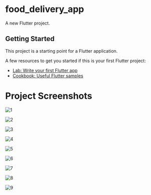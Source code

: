 # food_delivery_app

A new Flutter project.

## Getting Started

This project is a starting point for a Flutter application.

A few resources to get you started if this is your first Flutter project:

- [Lab: Write your first Flutter app](https://flutter.dev/docs/get-started/codelab)
- [Cookbook: Useful Flutter samples](https://flutter.dev/docs/cookbook)

# Project Screenshots

![1](https://user-images.githubusercontent.com/106484490/186484585-38da2aa7-ea13-425a-b1a9-fb01e5062206.jpeg)

![2](https://user-images.githubusercontent.com/106484490/186484673-39d2efc7-50ce-494d-977d-0faf66bdc200.jpeg)

![3](https://user-images.githubusercontent.com/106484490/186484792-34a3c6a8-e630-491a-9d35-27aa97a3bb97.jpeg)

![4](https://user-images.githubusercontent.com/106484490/186484832-d010abf8-3d52-493e-8ccf-2aaba93a5abe.jpeg)

![5](https://user-images.githubusercontent.com/106484490/186484869-6a2600a7-254b-4a56-bec7-8c2dd78db31f.jpeg)

![6](https://user-images.githubusercontent.com/106484490/186484895-e04b8e13-2d5a-479b-8640-51aaf35e3056.jpeg)

![7](https://user-images.githubusercontent.com/106484490/186484908-349ada9f-f4c7-4a9f-a425-8362427d33d7.jpeg)

![8](https://user-images.githubusercontent.com/106484490/186484927-68c6430d-25a5-4f46-8b30-b40c7d5d009d.jpeg)

![9](https://user-images.githubusercontent.com/106484490/186484942-03879137-fb2e-4c14-a40b-4a4740681bbf.jpeg)
